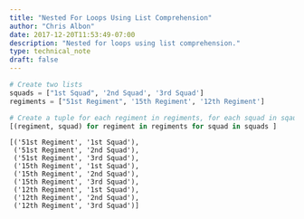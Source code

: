 ```yaml
---
title: "Nested For Loops Using List Comprehension"
author: "Chris Albon"
date: 2017-12-20T11:53:49-07:00
description: "Nested for loops using list comprehension."
type: technical_note
draft: false
---
```


```python
# Create two lists
squads = ["1st Squad", '2nd Squad', '3rd Squad']
regiments = ["51st Regiment", '15th Regiment', '12th Regiment']
```


```python
# Create a tuple for each regiment in regiments, for each squad in sqauds
[(regiment, squad) for regiment in regiments for squad in squads ]
```




    [('51st Regiment', '1st Squad'),
     ('51st Regiment', '2nd Squad'),
     ('51st Regiment', '3rd Squad'),
     ('15th Regiment', '1st Squad'),
     ('15th Regiment', '2nd Squad'),
     ('15th Regiment', '3rd Squad'),
     ('12th Regiment', '1st Squad'),
     ('12th Regiment', '2nd Squad'),
     ('12th Regiment', '3rd Squad')]


